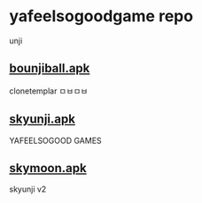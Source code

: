 # yafeelsogoodgame repo
unji

## [bounjiball.apk](https://github.com/imqge/yafeelsogoodgame/raw/refs/heads/main/bounjiball.apk)
clonetemplar ㅁㅂㅁㅂ
## [skyunji.apk](https://github.com/imqge/yafeelsogoodgame/raw/refs/heads/main/skyunji.apk)
YAFEELSOGOOD GAMES
## [skymoon.apk](https://github.com/imqge/yafeelsogoodgame/raw/refs/heads/main/skymoon.apk)
skyunji v2
